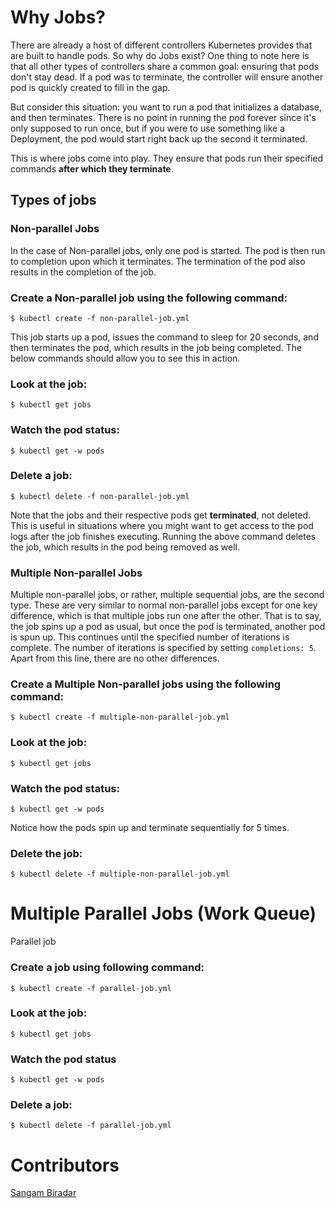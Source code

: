 # Why Jobs?
There are already a host of different controllers Kubernetes provides that are built to handle pods. So why do Jobs exist? One thing to note here is that all other types of controllers share a common goal: ensuring that pods don't stay dead. If a pod was to terminate, the controller will ensure another pod is quickly created to fill in the gap.

But consider this situation: you want to run a pod that initializes a database, and then terminates. There is no point in running the pod forever since it's only supposed to run once, but if you were to use something like a Deployment, the pod would start right back up the second it terminated.

This is where jobs come into play. They ensure that pods run their specified commands **after which they terminate**. 

## Types of jobs
### Non-parallel Jobs
In the case of Non-parallel jobs, only one pod is started. The pod is then run to completion upon which it terminates. The termination of the pod also results in the completion of the job.

### Create a Non-parallel job using the following command:

``` $ kubectl create -f non-parallel-job.yml ```

This job starts up a pod, issues the command to sleep for 20 seconds, and then terminates the pod, which results in the job being completed. The below commands should allow you to see this in action.

### Look at the job:

``` $ kubectl get jobs ```

###  Watch the pod status:

``` $ kubectl get -w pods ```

### Delete a job:

``` $ kubectl delete -f non-parallel-job.yml ```

Note that the jobs and their respective pods get **terminated**, not deleted. This is useful in situations where you might want to get access to the pod logs after the job finishes executing. Running the above command deletes the job, which results in the pod being removed as well.

### Multiple Non-parallel Jobs
Multiple non-parallel jobs, or rather, multiple sequential jobs, are the second type. These are very similar to normal non-parallel jobs except for one key difference, which is that multiple jobs run one after the other. That is to say, the job spins up a pod as usual, but once the pod is terminated, another pod is spun up. This continues until the specified number of iterations is complete. The number of iterations is specified by setting ```completions: 5```. Apart from this line, there are no other differences.

### Create a Multiple Non-parallel jobs using the following command:

``` $ kubectl create -f multiple-non-parallel-job.yml ```

### Look at the job:

``` $ kubectl get jobs ```

###  Watch the pod status:

``` $ kubectl get -w pods ```

Notice how the pods spin up and terminate sequentially for 5 times.

### Delete the job:

``` $ kubectl delete -f multiple-non-parallel-job.yml ```

# Multiple Parallel Jobs (Work Queue)

Parallel job

### Create a job using following command:

``` $ kubectl create -f parallel-job.yml ```

### Look at the job:

``` $ kubectl get jobs ```

### Watch the pod status

``` $ kubectl get -w pods ```

### Delete a job:

``` $ kubectl delete -f parallel-job.yml ```

# Contributors

[Sangam Biradar](https://twitter.com/BiradarSangam)
